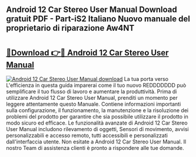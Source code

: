 ## Android 12 Car Stereo User Manual Download gratuit PDF - Part-iS2 Italiano Nuovo manuale del proprietario di riparazione Aw4NT

# <h2><a href="http://dfbry1.blite.top/?on=Android+12+Car+Stereo+User+Manual">🔗Download 👉🔴 Android 12 Car Stereo User Manual</a></h2>

[![Android 12 Car Stereo User Manual download](https://i.imgur.com/lujVjoI.png)](http://dfbry1.blite.top/?on=Android+12+Car+Stereo+User+Manual)
La tua porta verso L'efficienza in questa guida imparerai come il tuo nuovo REDDDDDDD può semplificare il tuo flusso di lavoro e aumentare la produttività. Prima di utilizzare Android 12 Car Stereo User Manual, prenditi un momento per leggere attentamente questo Manuale. Contiene informazioni importanti sulla configurazione, il funzionamento, la manutenzione e la risoluzione dei problemi del prodotto per garantire che sia possibile utilizzare il prodotto in modo sicuro ed efficace. Le funzionalità avanzate di Android 12 Car Stereo User Manual includono rilevamento di oggetti, Sensori di movimento, avvisi personalizzabili e accesso remoto, tutti accessibili e personalizzati dall'interfaccia utente. Non esitate a Android 12 Car Stereo User Manual. Il nostro Team di assistenza clienti è pronto a rispondere alle tue domande.

